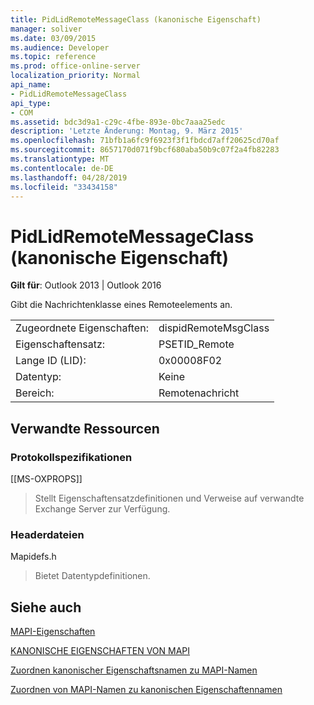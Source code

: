 ```yaml
---
title: PidLidRemoteMessageClass (kanonische Eigenschaft)
manager: soliver
ms.date: 03/09/2015
ms.audience: Developer
ms.topic: reference
ms.prod: office-online-server
localization_priority: Normal
api_name:
- PidLidRemoteMessageClass
api_type:
- COM
ms.assetid: bdc3d9a1-c29c-4fbe-893e-0bc7aaa25edc
description: 'Letzte Änderung: Montag, 9. März 2015'
ms.openlocfilehash: 71bfb1a6fc9f6923f3f1fbdcd7aff20625cd70af
ms.sourcegitcommit: 8657170d071f9bcf680aba50b9c07f2a4fb82283
ms.translationtype: MT
ms.contentlocale: de-DE
ms.lasthandoff: 04/28/2019
ms.locfileid: "33434158"
---
```

# <a name="pidlidremotemessageclass-canonical-property"></a>PidLidRemoteMessageClass (kanonische Eigenschaft)

  
  
**Gilt für**: Outlook 2013 | Outlook 2016 
  
Gibt die Nachrichtenklasse eines Remoteelements an.
  
|||
|:-----|:-----|
|Zugeordnete Eigenschaften:  <br/> |dispidRemoteMsgClass  <br/> |
|Eigenschaftensatz:  <br/> |PSETID_Remote  <br/> |
|Lange ID (LID):  <br/> |0x00008F02  <br/> |
|Datentyp:  <br/> |Keine  <br/> |
|Bereich:  <br/> |Remotenachricht  <br/> |
   
## <a name="related-resources"></a>Verwandte Ressourcen

### <a name="protocol-specifications"></a>Protokollspezifikationen

[[MS-OXPROPS]] 
  
> Stellt Eigenschaftensatzdefinitionen und Verweise auf verwandte Exchange Server zur Verfügung.
    
### <a name="header-files"></a>Headerdateien

Mapidefs.h
  
> Bietet Datentypdefinitionen.
    
## <a name="see-also"></a>Siehe auch



[MAPI-Eigenschaften](mapi-properties.md)
  
[KANONISCHE EIGENSCHAFTEN VON MAPI](mapi-canonical-properties.md)
  
[Zuordnen kanonischer Eigenschaftsnamen zu MAPI-Namen](mapping-canonical-property-names-to-mapi-names.md)
  
[Zuordnen von MAPI-Namen zu kanonischen Eigenschaftennamen](mapping-mapi-names-to-canonical-property-names.md)

